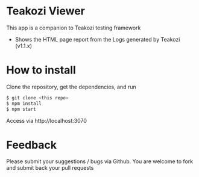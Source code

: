 # Teakozi Viewer

This app is a companion to Teakozi testing framework

  - Shows the HTML page report from the Logs generated by Teakozi (v1.1.x)


# How to install

 Clone the repository, get the dependencies, and run

```sh
$ git clone <this repo>
$ npm install
$ npm start
```
Access via http://localhost:3070

# Feedback
Please submit your suggestions / bugs via Github. You are welcome to fork and submit back your pull requests
